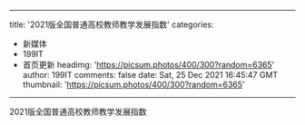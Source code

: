 
---
title: '2021版全国普通高校教师教学发展指数'
categories: 
 - 新媒体
 - 199IT
 - 首页更新
headimg: 'https://picsum.photos/400/300?random=6365'
author: 199IT
comments: false
date: Sat, 25 Dec 2021 16:45:47 GMT
thumbnail: 'https://picsum.photos/400/300?random=6365'
---

<div>   
2021版全国普通高校教师教学发展指数  
</div>
            